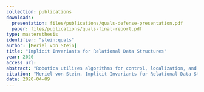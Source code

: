 ```yaml
---
collection: publications
downloads:
  presentation: files/publications/quals-defense-presentation.pdf
  paper: files/publications/quals-final-report.pdf
type: mastersthesis
identifier: "stein:quals"
author: [Meriel von Stein]
title: "Implicit Invariants for Relational Data Structures"
year: 2020
access_url: 
abstract: "Robotics utilizes algorithms for control, localization, and navigation that rely heavily on complex data structures such as matrices and graphs. The values of these data structures are the result of interleaved controllers and complex interactions between equations that are difficult to parameterize as they relate to observed behavior. This makes the maintenance of these data structures both diffi- cult to track and highly critical to the successful operation of the system. Therefore, there is a demonstrable need to generate new types of invariants to better characterize the connection between control behavior and robustness. This work builds and generates novel invariants to cap- ture the behavior of these complex data structures in both instantaneous and time-bounded contexts. Then, this in- variant generation is applied to a testbed of simulated CPS deployments. Capturing these invariants will enable the discovery of relations between member variables and model how data structures change over time."
citation: "Meriel von Stein. Implicit Invariants for Relational Data Structures. MS Thesis, University of Virginia, 2020."
date: 2020-04-09
---
```

